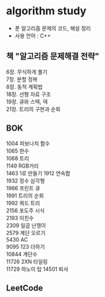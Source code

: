 # algorithm study
- 푼 알고리즘 문제의 코드, 해설 정리
- 사용 언어 : C++
  
## 책 "알고리즘 문제해결 전략"

6장. 무식하게 풀기  
7장. 분할 정복  
8장. 동적 계획법  
18장. 선형 자료 구조  
19장. 큐와 스텍, 덱  
21장. 트리의 구현과 순회  

  
## BOK
  
1004 피보나치 함수  
1065 한수  
1068 트리  
1149 RGB거리  
1463 1로 만들기
1912 연속합  
1932 정수 삼각형  
1966 프린트 큐  
1991 트리의 순회  
1992 쿼드 트리  
2156 포도주 시식  
2193 이친수  
2309 일곱 난쟁이  
2579 계단 오르기  
5430 AC  
9095 123 더하기  
10844 계단수  
11726 2XN 타일링  
11729 하노이 탑
14501 퇴사  

  

## LeetCode
